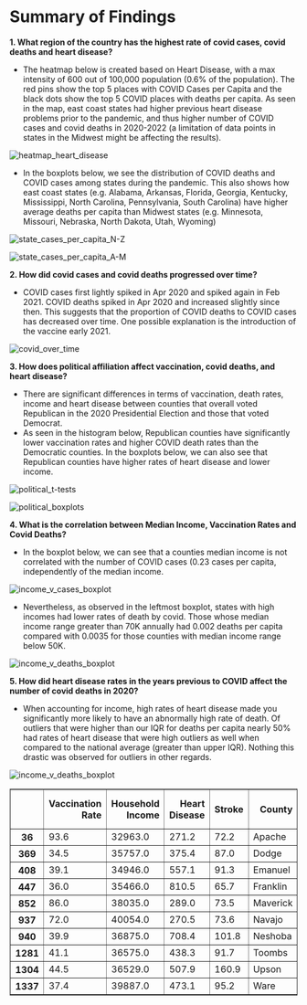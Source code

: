# Summary of Findings

**1. What region of the country has the highest rate of covid cases, covid deaths and heart disease?**
- The heatmap below is created based on Heart Disease, with a max intensity of 600 out of 100,000 population (0.6% of the population). The red pins show the top 5 places with COVID Cases per Capita and the black dots show the top 5 COVID places with deaths per capita. As seen in the map, east coast states had higher previous heart disease problems prior to the pandemic, and thus higher number of COVID cases and covid deaths in 2020-2022 (a limitation of data points in states in the Midwest might be affecting the results). 

![heatmap_heart_disease](output_images/heatmap_heart_disease.png)

- In the boxplots below, we see the distribution of COVID deaths and COVID cases among states during the pandemic. This also shows how east coast states (e.g. Alabama, Arkansas, Florida, Georgia, Kentucky, Mississippi, North Carolina, Pennsylvania, South Carolina) have higher average deaths per capita than Midwest states (e.g. Minnesota, Missouri, Nebraska, North Dakota, Utah, Wyoming)

![state_cases_per_capita_N-Z](output_images/state_cases_per_capita_N-Z.png)

![state_cases_per_capita_A-M](output_images/state_cases_per_capita_A-M.png)


**2. How did covid cases and covid deaths progressed over time?**
- COVID cases first lightly spiked in Apr 2020 and spiked again in Feb 2021. COVID deaths spiked in Apr 2020 and increased slightly since then. This suggests that the proportion of COVID deaths to COVID cases has decreased over time. One possible explanation is the introduction of the vaccine early 2021. 

![covid_over_time](output_images/covid_over_time.png)


**3. How does political affiliation affect vaccination, covid deaths, and heart disease?**
- There are significant differences in terms of vaccination, death rates, income and heart disease between counties that overall voted Republican in the 2020 Presidential Election and those that voted Democrat.
- As seen in the histogram below, Republican counties have significantly lower vaccination rates and higher COVID death rates than the Democratic counties. In the boxplots below, we can also see that Republican counties have higher rates of heart disease and lower income.

![political_t-tests](output_images/political_t-tests.png)

![political_boxplots](output_images/political_boxplots.png)

**4. What is the correlation between Median Income, Vaccination Rates and Covid Deaths?**
- In the boxplot below, we can see that a counties median income is not correlated with the number of COVID cases (0.23 cases per capita, independently of the median income.

![income_v_cases_boxplot](output_images/income_v_cases_boxplot.png)

- Nevertheless, as observed in the leftmost boxplot, states with high incomes had lower rates of death by covid. Those whose median income range greater than 70K annually had 0.002 deaths per capita compared with 0.0035 for those counties with median income range below 50K.

![income_v_deaths_boxplot](output_images/income_v_deaths_boxplot.png)

**5. How did heart disease rates in the years previous to COVID  affect the number of covid deaths in 2020?**
- When accounting for income, high rates of heart disease made you significantly more likely to have an abnormally high rate of death. Of outliers that were higher than our IQR for deaths per capita nearly 50% had rates of heart disease that were high outliers as well when compared to the national average (greater than upper IQR). Nothing this drastic was observed for outliers in other regards.

![income_v_deaths_boxplot](output_images/outlier_histogram.png)

<table border="1" class="dataframe">
  <thead>
    <tr style="text-align: right;">
      <th></th>
      <th>Vaccination Rate</th>
      <th>Household Income</th>
      <th>Heart Disease</th>
      <th>Stroke</th>
      <th>County</th>
      <th>State</th>
      <th>Deaths per Capita</th>
      <th>Median Income Range</th>
    </tr>
  </thead>
  <tbody>
    <tr>
      <th>36</th>
      <td>93.6</td>
      <td>32963.0</td>
      <td>271.2</td>
      <td>72.2</td>
      <td>Apache</td>
      <td>Arizona</td>
      <td>0.007956</td>
      <td>&lt;$50,000</td>
    </tr>
    <tr>
      <th>369</th>
      <td>34.5</td>
      <td>35757.0</td>
      <td>375.4</td>
      <td>87.0</td>
      <td>Dodge</td>
      <td>Georgia</td>
      <td>0.006597</td>
      <td>&lt;$50,000</td>
    </tr>
    <tr>
      <th>408</th>
      <td>39.1</td>
      <td>34946.0</td>
      <td>557.1</td>
      <td>91.3</td>
      <td>Emanuel</td>
      <td>Georgia</td>
      <td>0.006489</td>
      <td>&lt;$50,000</td>
    </tr>
    <tr>
      <th>447</th>
      <td>36.0</td>
      <td>35466.0</td>
      <td>810.5</td>
      <td>65.7</td>
      <td>Franklin</td>
      <td>Louisiana</td>
      <td>0.007381</td>
      <td>&lt;$50,000</td>
    </tr>
    <tr>
      <th>852</th>
      <td>86.0</td>
      <td>38035.0</td>
      <td>289.0</td>
      <td>73.5</td>
      <td>Maverick</td>
      <td>Texas</td>
      <td>0.007383</td>
      <td>&lt;$50,000</td>
    </tr>
    <tr>
      <th>937</th>
      <td>72.0</td>
      <td>40054.0</td>
      <td>270.5</td>
      <td>73.6</td>
      <td>Navajo</td>
      <td>Arizona</td>
      <td>0.007387</td>
      <td>&lt;$50,000</td>
    </tr>
    <tr>
      <th>940</th>
      <td>39.9</td>
      <td>36875.0</td>
      <td>708.4</td>
      <td>101.8</td>
      <td>Neshoba</td>
      <td>Mississippi</td>
      <td>0.007183</td>
      <td>&lt;$50,000</td>
    </tr>
    <tr>
      <th>1281</th>
      <td>41.1</td>
      <td>36575.0</td>
      <td>438.3</td>
      <td>91.7</td>
      <td>Toombs</td>
      <td>Georgia</td>
      <td>0.006581</td>
      <td>&lt;$50,000</td>
    </tr>
    <tr>
      <th>1304</th>
      <td>44.5</td>
      <td>36529.0</td>
      <td>507.9</td>
      <td>160.9</td>
      <td>Upson</td>
      <td>Georgia</td>
      <td>0.007705</td>
      <td>&lt;$50,000</td>
    </tr>
    <tr>
      <th>1337</th>
      <td>37.4</td>
      <td>39887.0</td>
      <td>473.1</td>
      <td>95.2</td>
      <td>Ware</td>
      <td>Georgia</td>
      <td>0.007107</td>
      <td>&lt;$50,000</td>
    </tr>
  </tbody>
</table>
</div>
